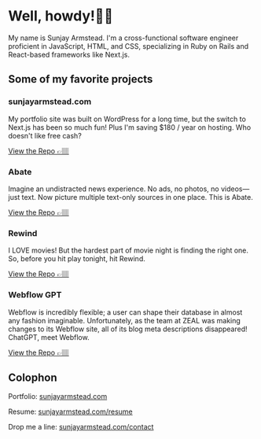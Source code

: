 # Well, howdy!👋🏽
My name is Sunjay Armstead. I'm a cross-functional software engineer proficient in JavaScript, HTML, and CSS, specializing in Ruby on Rails and React-based frameworks like Next.js.

## Some of my favorite projects
### sunjayarmstead.com
My portfolio site was built on WordPress for a long time, but the switch to Next.js has been so much fun! Plus I'm saving $180 / year on hosting. Who doesn't like free cash?

[View the Repo 👉🏽](https://github.com/sarmstead/mi-oficina)

### Abate
Imagine an undistracted news experience. No ads, no photos, no videos—just text. Now picture multiple text-only sources in one place. This is Abate.

[View the Repo 👉🏽](https://github.com/sarmstead/abate/)

### Rewind
I LOVE movies! But the hardest part of movie night is finding the right one. So, before you hit play tonight, hit Rewind.

[View the Repo 👉🏽](https://github.com/sarmstead/rewind)

### Webflow GPT
Webflow is incredibly flexible; a user can shape their database in almost any fashion imaginable. Unfortunately, as the team at ZEAL was making changes to its Webflow site, all of its blog meta descriptions disappeared! ChatGPT, meet Webflow.

[View the Repo 👉🏽](https://github.com/CodingZeal/webflow-gpt)

## Colophon
Portfolio: [sunjayarmstead.com](https://sunjayarmstead.com)

Resume: [sunjayarmstead.com/resume](https://sunjayarmstead.com/resume)

Drop me a line: [sunjayarmstead.com/contact](https://sunjayarmstead.com/contact)
